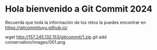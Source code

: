 # Hola bienvenido a Git Commit 2024

Recuerda que toda la información de los retos la puedes encontrar en https://gitcommituyu.github.io/

wget http://157.245.132.153/gitcommit/1.zip
git add conservation/images/001.png

